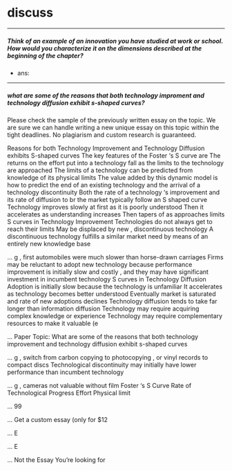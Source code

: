# discuss
---
##### Think of an example of an innovation you have studied at work or school. How would you characterize it on the dimensions described at the beginning of the chapter?

+ ans: 


---
##### what are some of the reasons that both technology improment and technology diffusion exhibit s-shaped curves?

Please check the sample of the previously written essay on the topic. We are sure we can handle writing a new unique essay on this topic within the tight deadlines. No plagiarism and custom research is guaranteed.


Reasons for both Technology Improvement and Technology Diffusion exhibits S-shaped curves The key features of the Foster ‘s S curve are The returns on the effort put into a technology fall as the limits to the technology are approached The limits of a technology can be predicted from knowledge of its physical limits The value added by this dynamic model is how to predict the end of an existing technology and the arrival of a technology discontinuity Both the rate of a technology ‘s improvement and its rate of diffusion to br the market typically follow an S shaped curve Technology improves slowly at first as it is poorly understood Then it accelerates as understanding increases Then tapers of as approaches limits S curves in Technology Improvement Technologies do not always get to reach their limits May be displaced by new , discontinuous technology A discontinuous technology fulfills a similar market need by means of an entirely new knowledge base

...
g , first automobiles were much slower than horse-drawn carriages Firms may be reluctant to adopt new technology because performance improvement is initially slow and costly , and they may have significant investment in incumbent technology S curves in Technology Diffusion Adoption is initially slow because the technology is unfamiliar It accelerates as technology becomes better understood Eventually market is saturated and rate of new adoptions declines Technology diffusion tends to take far longer than information diffusion Technology may require acquiring complex knowledge or experience Technology may require complementary resources to make it valuable (e

...
Paper Topic: What are some of the reasons that both technology improvement and technology diffusion exhibit s-shaped curves

...
g , switch from carbon copying to photocopying , or vinyl records to compact discs Technological discontinuity may initially have lower performance than incumbent technology

...
g , cameras not valuable without film Foster ‘s S Curve Rate of Technological Progress Effort Physical limit

...
99

...
Get a custom essay (only for $12

...
E

...
E

...
Not the Essay You’re looking for

